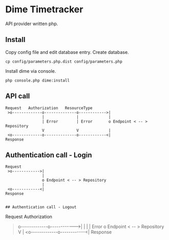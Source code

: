 # Dime Timetracker

API provider written php.


## Install

Copy config file and edit database entry. Create database.

```
cp config/parameters.php.dist config/parameters.php
```

Install dime via console.

```
php console.php dime:install
```

## API call
```
Request   Authorization   ResourceType    
 >o-------------o--------------o------------>|
                |              |             |
                | Error        | Error       o Endpoint < -- > Repository
                V              V             |
 <o-------------o--------------o------------<|
Response
```

## Authentication call - Login
```
Request
 >o------------>|
                |
                o Endpoint < -- > Repository
                |
 <o------------<|
Response
```
```

## Authentication call - Logout
```
Request   Authorization
 >o-------------o------------>|
                |             |
                | Error       o Endpoint < -- > Repository
                V             |
 <o-------------o------------<|
Response
```